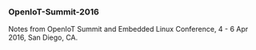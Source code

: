 ### OpenIoT-Summit-2016

Notes from OpenIoT Summit and Embedded Linux Conference, 4 - 6 Apr 2016, San Diego, CA. 
